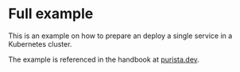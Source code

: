 # Full example

This is an example on how to prepare an deploy a single service in a Kubernetes cluster.  

The example is referenced in the handbook at [purista.dev](https://purista.dev).
